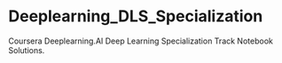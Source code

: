 # Deeplearning_DLS_Specialization
Coursera Deeplearning.AI Deep Learning Specialization Track Notebook Solutions.
